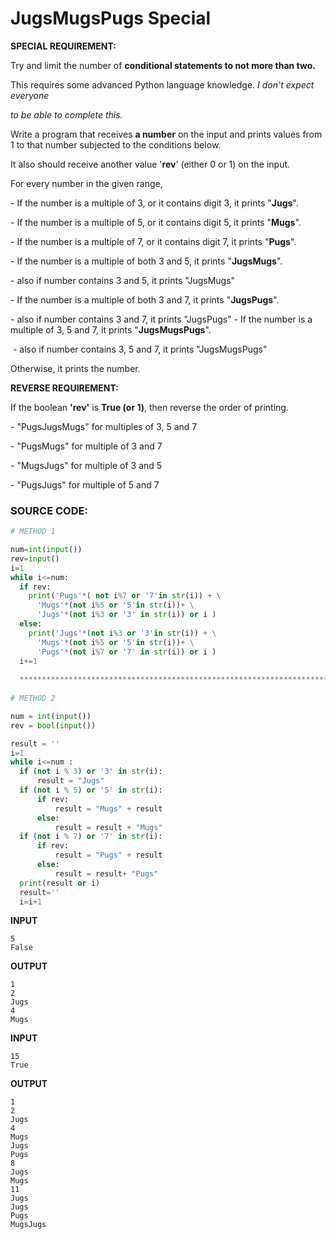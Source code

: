 # JugsMugsPugs Special

**SPECIAL REQUIREMENT:** 

Try and limit the number of **conditional statements to not more than two.** 

This requires some advanced Python language knowledge. *I don't expect everyone*  

*to be able to complete this.*

Write a program that receives **a number** on the input and prints values from 1 to that number subjected to the conditions below. 

It also should receive another value '**rev**' (either 0 or 1) on the input.   

For every number in the given range,   

\- If the number is a multiple of 3, or it contains digit 3, it prints "**Jugs**".   

\- If the number is a multiple of 5, or it contains digit 5, it prints "**Mugs**".  

\- If the number is a multiple of 7, or it contains digit 7, it prints "**Pugs**".  

\- If the number is a multiple of both 3 and 5, it prints "**JugsMugs**".        

  \- also if number contains 3 and 5, it prints "JugsMugs"  

\- If the number is a multiple of both 3 and 7, it prints "**JugsPugs**".        

  \- also if number contains 3 and 7, it prints "JugsPugs"  - If the number is a multiple of 3, 5 and 7, it prints "**JugsMugsPugs**".

​       \- also if number contains 3, 5 and 7, it prints "JugsMugsPugs"

Otherwise, it prints the number.

 **REVERSE REQUIREMENT:**

If the boolean **'rev'** is **True (or 1)**, then reverse the order of printing.    

  \- "PugsJugsMugs" for multiples of 3, 5 and 7   

  \- "PugsMugs" for multiple of 3 and 7   

  \- "MugsJugs" for multiple of 3 and 5    

  \- "PugsJugs" for multiple of 5 and 7   

### SOURCE CODE:

```PYTHON
# METHOD 1

num=int(input())
rev=input()
i=1
while i<=num:
  if rev:
    print('Pugs'*( not i%7 or '7'in str(i)) + \
      'Mugs'*(not i%5 or '5'in str(i))+ \
      'Jugs'*(not i%3 or '3' in str(i)) or i )
  else:
    print('Jugs'*(not i%3 or '3'in str(i)) + \
      'Mugs'*(not i%5 or '5'in str(i))+ \
      'Pugs'*(not i%7 or '7' in str(i)) or i )
  i+=1
  
  *********************************************************************
  
# METHOD 2

num = int(input())
rev = bool(input())

result = ''
i=1
while i<=num :
  if (not i % 3) or '3' in str(i):
      result = "Jugs"
  if (not i % 5) or '5' in str(i):
      if rev:
          result = "Mugs" + result
      else:
          result = result + "Mugs"
  if (not i % 7) or '7' in str(i):
      if rev:
          result = "Pugs" + result
      else:
          result = result+ "Pugs"
  print(result or i)
  result=''
  i=i+1
```




**INPUT** 
```
5
False
```
**OUTPUT**
```
1
2
Jugs
4
Mugs
```

**INPUT** 
```
15
True
```
**OUTPUT**
```
1
2
Jugs
4
Mugs
Jugs
Pugs
8
Jugs
Mugs
11
Jugs
Jugs
Pugs
MugsJugs
```
